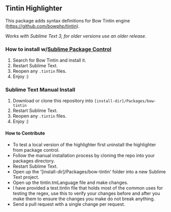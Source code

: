 ## Tintin Highlighter

This package adds syntax definitions for Bow Tintin engine (https://github.com/bowphp/tintin).

*Works with Sublime Text 3, for older versions use an older release.*

### How to install w/[Sublime Package Control](http://wbond.net/sublime_packages/package_control)

1. Search for Bow Tintin and install it.
2. Restart Sublime Text.
3. Reopen any `.tintin` files.
4. Enjoy :)

### Sublime Text Manual Install

1. Download or clone this repository into ```[install-dir]/Packages/bow-tintin```
2. Restart Sublime Text.
3. Reopen any ```.tintin``` files.
4. Enjoy :)

#### How to Contribute

* To test a local version of the highlighter first uninstall the highlighter from package control.
* Follow the manual installation process by cloning the repo into your packages directory.
* Restart Sublime Text.
* Open up the '[install-dir]/Packages/bow-tintin' folder into a new Sublime Text project.
* Open up the tintin.tmLanguage file and make changes.
* I have provided a test.tintin file that holds most of the common uses for testing the regex, use this to verify your changes before and after you make them to ensure the changes you make do not break anything.
* Send a pull request with a single change per request.
